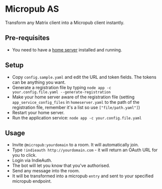 # Micropub AS
Transform any Matrix client into a Micropub client instantly.

## Pre-requisites
 - You need to have a [home server](https://github.com/matrix-org/synapse) installed and running.

## Setup
 - Copy `config.sample.yaml` and edit the URL and token fields. The tokens can be anything you want.
 - Generate a registration file by typing `node app -c your.config.file.yaml --generate-registration`
 - Make your home server aware of the registration file (setting `app_service_config_files` in `homeserver.yaml` to the path of the registration file, remember it's a list so use `["file/path.yaml"]`)
 - Restart your home server.
 - Run the application service: `node app -c your.config.file.yaml`

## Usage
 - Invite `@micropub:yourdomain` to a room. It will automatically join.
 - Type `!indieauth http://yourdomain.com` - it will return an OAuth URL for you to click.
 - Login via IndieAuth.
 - The bot will let you know that you've authorised.
 - Send any message into the room.
 - It will be transformed into a micropub `entry` and sent to your specified micropub endpoint.
